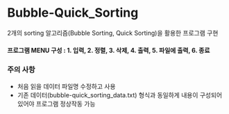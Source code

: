 # Bubble-Quick_Sorting
2개의 sorting 알고리즘(Bubble Sorting, Quick Sorting)을 활용한 프로그램 구현 <br>

#### 프로그램 MENU 구성 : 1. 입력, 2. 정렬, 3. 삭제, 4. 출력, 5. 파일에 출력, 6. 종료

### 주의 사항
- 처음 읽을 데이터 파일명 수정하고 사용 <br>
- 기존 데이터(bubble-quick_sorting_data.txt) 형식과 동일하게 내용이 구성되어 있어야 프로그램 정상작동 가능
